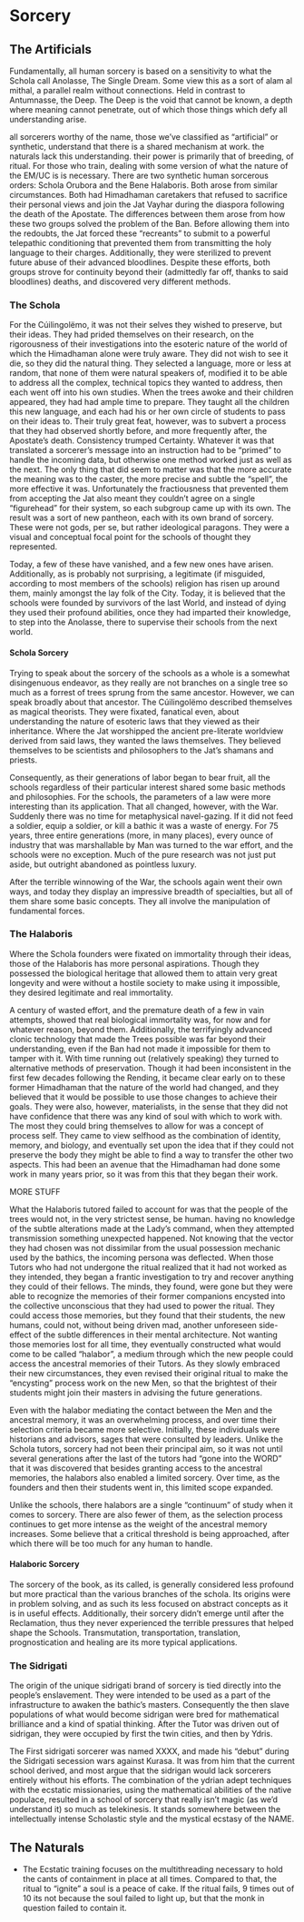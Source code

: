 # Sorcery

## The Artificials

Fundamentally, all human sorcery is based on a sensitivity to what the Schola call Anolasse, The Single Dream. Some view this as a sort of alam al mithal, a parallel realm without connections. Held in contrast to Antumnasse, the Deep. The Deep is the void that cannot be known, a depth where meaning cannot penetrate, out of which those things which defy all understanding arise. 

all sorcerers worthy of the name, those we’ve classified as “artificial” or synthetic, understand that there is a shared mechanism at work. the naturals lack this understanding. their power is primarily that of breeding, of ritual. For those who train, dealing with some version of what the nature of the EM/UC is is necessary. There are two synthetic human sorcerous orders: Schola Orubora and the Bene Halaboris. Both arose from similar circumstances. Both had Himadhaman caretakers that refused to sacrifice their personal views and join the Jat Vayhar during the diaspora following the death of the Apostate. The differences between them arose from how these two groups solved the problem of the Ban. Before allowing them into the redoubts, the Jat forced these “recreants” to submit to a powerful telepathic conditioning that prevented them from transmitting the holy language to their charges. Additionally, they were sterilized to prevent future abuse of their advanced bloodlines. Despite these efforts, both groups strove for continuity beyond their (admittedly far off, thanks to said bloodlines) deaths, and discovered very different methods. 

### The Schola
For the Cúilingolëmo, it was not their selves they wished to preserve, but their ideas. They had prided themselves on their research, on the rigorousness of their investigations into the esoteric nature of the world of which the Himadhaman alone were truly aware. They did not wish to see it die, so they did the natural thing. They selected a language, more or less at random, that none of them were natural speakers of, modified it to be able to address all the complex, technical topics they wanted to address, then each went off into his own studies. When the trees awoke and their children appeared, they had had ample time to prepare. They taught all the children this new language, and each had his or her own circle of students to pass on their ideas to. Their truly great feat, however, was to subvert a process that they had observed shortly before, and more frequently after, the Apostate’s death. Consistency trumped Certainty. Whatever it was that translated a sorcerer’s message into an instruction had to be “primed” to handle the incoming data, but otherwise one method worked just as well as the next. The only thing that did seem to matter was that the more accurate the meaning was to the caster, the more precise and subtle the “spell”, the more effective it was. Unfortunately the fractiousness that prevented them from accepting the Jat also meant they couldn’t agree on a single “figurehead” for their system, so each subgroup came up with its own. The result was a sort of new pantheon, each with its own brand of sorcery. These were not gods, per se, but rather ideological paragons. They were a visual and conceptual focal point for the schools of thought they represented. 

Today, a few of these have vanished, and a few new ones have arisen. Additionally, as is probably not surprising, a legitimate (if misguided, according to most members of the schools) religion has risen up around them, mainly amongst the lay folk of the City. Today, it is believed that the schools were founded by survivors of the last World, and instead of dying they used their profound abilities, once they had imparted their knowledge, to step into the Anolasse, there to supervise their schools from the next world. 

#### Schola Sorcery
Trying to speak about the sorcery of the schools as a whole is a somewhat disingenuous endeavor, as they really are not branches on a single tree so much as a forrest of trees sprung from the same ancestor. However, we can speak broadly about that ancestor. The Cúilingolëmo described themselves as magical theorists. They were fixated, fanatical even, about understanding the nature of esoteric laws that they viewed as their inheritance. Where the Jat worshipped the ancient pre-literate worldview derived from said laws, they wanted the laws themselves. They believed themselves to be scientists and philosophers to the Jat’s shamans and priests. 

Consequently, as their generations of labor began to bear fruit, all the schools regardless of their particular interest shared some basic methods and philosophies. For the schools, the parameters of a law were more interesting than its application. That all changed, however, with the War. Suddenly there was no time for metaphysical navel-gazing. If it did not feed a soldier, equip a soldier, or kill a bathic it was a waste of energy. For 75 years, three entire generations (more, in many places), every ounce of industry that was marshallable by Man was turned to the war effort, and the schools were no exception. Much of the pure research was not just put aside, but outright abandoned as pointless luxury. 

After the terrible winnowing of the War, the schools again went their own ways, and today they display an impressive breadth of specialties, but all of them share some basic concepts. They all involve the manipulation of fundamental forces. 
 
### The Halaboris 
Where the Schola founders were fixated on immortality through their ideas, those of the Halaboris has more personal aspirations. Though they possessed the biological heritage that allowed them to attain very great longevity and were without a hostile society to make using it impossible, they desired legitimate and real immortality. 

A century of wasted effort, and the premature death of a few in vain attempts, showed that real biological immortality was, for now and for whatever reason, beyond them. Additionally, the terrifyingly advanced clonic technology that made the Trees possible was far beyond their understanding, even if the Ban had not made it impossible for them to tamper with it. With time running out (relatively speaking) they turned to alternative methods of preservation. Though it had been inconsistent in the first few decades following the Rending, it became clear early on to these former Himadhaman that the nature of the world had changed, and they believed that it would be possible to use those changes to achieve their goals. They were also, however, materialists, in the sense that they did not have confidence that there was any kind of soul with which to work with. The most they could bring themselves to allow for was a concept of process self. They came to view selfhood as the combination of identity, memory, and biology, and eventually set upon the idea that if they could not preserve the body they might be able to find a way to transfer the other two aspects. This had been an avenue that the Himadhaman had done some work in many years prior, so it was from this that they began their work. 

MORE STUFF

What the Halaboris tutored failed to account for was that the people of the trees would not, in the very strictest sense, be human. having no knowledge of the subtle alterations made at the Lady’s command, when they attempted transmission something unexpected happened. Not knowing that the vector they had chosen was not dissimilar from the usual possession mechanic used by the bathics, the incoming persona was deflected. When those Tutors who had not undergone the ritual realized that it had not worked as they intended, they began a frantic investigation to try and recover anything they could of their fellows. The minds, they found, were gone but they were able to recognize the memories of their former companions encysted into the collective unconscious that they had used to power the ritual. They could access those memories, but they found that their students, the new humans, could not, without being driven mad, another unforeseen side-effect of the subtle differences in their mental architecture. Not wanting those memories lost for all time, they eventually constructed what would come to be called “halabor”, a medium through which the new people could access the ancestral memories of their Tutors. As they slowly embraced their new circumstances, they even revised their original ritual to make the “encysting” process work on the new Men, so that the brightest of their students might join their masters in advising the future generations. 

Even with the halabor mediating the contact between the Men and the ancestral memory, it was an overwhelming process, and over time their selection criteria became more selective. Initially, these individuals were historians and advisors, sages that were consulted by leaders. Unlike the Schola tutors, sorcery had not been their principal aim, so it was not until several generations after the last of the tutors had “gone into the WORD” that it was discovered that besides granting access to the ancestral memories, the halabors also enabled a limited sorcery. Over time, as the founders and then their students went in, this limited scope expanded. 

Unlike the schools, there halabors are a single “continuum” of study when it comes to sorcery. There are also fewer of them, as the selection process continues to get more intense as the weight of the ancestral memory increases. Some believe that a critical threshold is being approached, after which there will be too much for any human to handle. 

#### Halaboric Sorcery

The sorcery of the book, as its called, is generally considered less profound but more practical than the various branches of the schola. Its origins were in problem solving, and as such its less focused on abstract concepts as it is in useful effects. Additionally, their sorcery didn’t emerge until after the Reclamation, thus they never experienced the terrible pressures that helped shape the Schools. Transmutation, transportation, translation, prognostication and healing are its more typical applications. 

### The Sidrigati

The origin of the unique sidrigati brand of sorcery is tied directly into the people’s enslavement. They were intended to be used as a part of the infrastructure to awaken the bathic’s masters. Consequently the then slave populations of what would become sidrigan were bred for mathematical brilliance and a kind of spatial thinking. After the Tutor was driven out of sidrigan, they were occupied by first the twin cities, and then by Ydris. 

The First sidrigati sorcerer was named XXXX, and made his “debut” during the Sidrigati secession wars against Kurasa. It was from him that the current school derived, and most argue that the sidrigan would lack sorcerers entirely without his efforts. The combination of the ydrian adept techniques with the ecstatic missionaries, using the mathematical abilities of the native populace, resulted in a school of sorcery that really isn’t magic (as we’d understand it) so much as telekinesis. It stands somewhere between the intellectually intense Scholastic style and the mystical ecstasy of the NAME. 

## The Naturals
* The Ecstatic training focuses on the multithreading necessary to hold the cants of containment in place at all times. Compared to that, the ritual to “ignite” a soul is a peace of cake. If the ritual fails, 9 times out of 10 its not because the soul failed to light up, but that the monk in question failed to contain it. 
